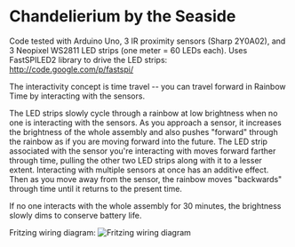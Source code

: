 # Chandelierium by the Seaside

Code tested with Arduino Uno, 3 IR proximity sensors (Sharp 2Y0A02), and 3 Neopixel WS2811 LED strips (one meter = 60 LEDs each). Uses FastSPILED2 library to drive the LED strips: http://code.google.com/p/fastspi/

The interactivity concept is time travel -- you can travel forward in Rainbow Time by interacting with the sensors. 

The LED strips slowly cycle through a rainbow at low brightness when no one is interacting with the sensors. As you approach a sensor, it increases the brightness of the whole assembly and also pushes "forward" through the rainbow as if you are moving forward into the future. The LED strip associated with the sensor you're interacting with moves forward farther through time, pulling the other two LED strips along with it to a lesser extent. Interacting with multiple sensors at once has an additive effect. Then as you move away from the sensor, the rainbow moves "backwards" through time until it returns to the present time. 

If no one interacts with the whole assembly for 30 minutes, the brightness slowly dims to conserve battery life. 

Fritzing wiring diagram:
![Fritzing wiring diagram](http://i.imgur.com/pWChcWg.png)